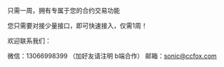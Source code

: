 只需一周，拥有专属于您的合约交易功能

您只需要对接少量接口，即可快速接入，仅需1周！ 

欢迎联系我们：


微信：13066998399  （加好友请注明 b端合作）
邮箱：sonic@ccfox.com
